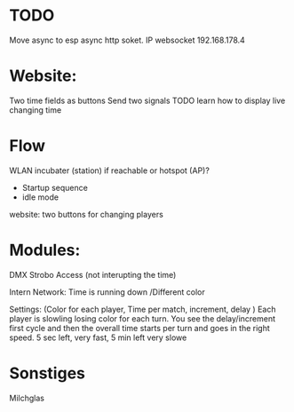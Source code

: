 # TODO

Move async to esp
async http soket.
IP websocket 192.168.178.4

# Website:

  Two time fields as buttons
  Send two signals
  TODO learn how to display live changing time

# Flow

WLAN incubater (station) if reachable or hotspot (AP)?
- Startup sequence
- idle mode

website:
two buttons for changing players

# Modules:

DMX Strobo Access (not interupting the time)

Intern Network:
Time is running down /Different color

Settings: (Color for each player, Time per match, increment, delay )
Each player is slowling losing color for each turn. You see the delay/increment first cycle and then the overall time starts per turn and goes in the right speed. 5 sec left, very fast, 5 min left very slowe


# Sonstiges

Milchglas
